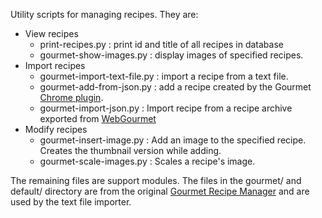 Utility scripts for managing recipes.  They are:

* View recipes
    * print-recipes.py : print id and title of all recipes in database
    * gourmet-show-images.py : display images of specified recipes.
* Import recipes
    * gourmet-import-text-file.py : import a recipe from a text file.
    * gourmet-add-from-json.py : add a recipe created by the Gourmet [Chrome plugin](https://chrome.google.com/webstore/detail/gourmet-recipe-manager/bhneoidcckdhbjhmcpgbhhnapbbbojik).
    * gourmet-import-json.py : Import recipe from a recipe archive exported from [WebGourmet](https://www.gourmetrecipemanager.com)
* Modify recipes
    * gourmet-insert-image.py : Add an image to the specified recipe.  Creates the thumbnail version while adding.
    * gourmet-scale-images.py : Scales a recipe's image.

The remaining files are support modules. The files in the gourmet/ and default/ directory are from the original [Gourmet Recipe Manager](https://github.com/thinkle/gourmet/) and are used by the text file importer.
